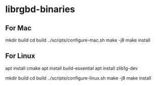 # librgbd-binaries

## For Mac

mkdir build
cd build
../scripts/configure-mac.sh
make -j8
make install

## For Linux

apt install cmake
apt install build-essential
apt install zlib1g-dev

mkdir build
cd build
../scripts/configure-linux.sh
make -j8
make install
